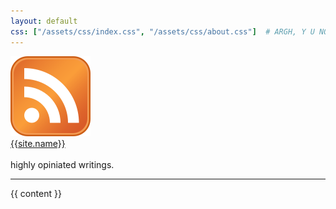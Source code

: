 ```yaml
---
layout: default
css: ["/assets/css/index.css", "/assets/css/about.css"]  # ARGH, Y U NO OVERRIDE THIS IN CHILD TEMPLATE?
---
```


<div class="header">
  <div class="icons">
    <a class="icon feed" href="/atom.xml">
      <img src="/assets/images/feed.png">
    </a>
  </div>

  <div class="title">
    <a class="link" href="/">{{site.name}}</a>
  </div>

  <br />

  <div class="subtitle">
    highly opiniated writings.
  </div>
</div>

<hr class="divider" />

<div class="content">
  {{ content }}
</div>
